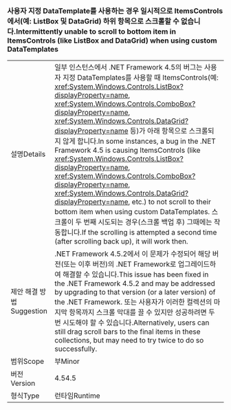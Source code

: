 ### <a name="intermittently-unable-to-scroll-to-bottom-item-in-itemscontrols-like-listbox-and-datagrid-when-using-custom-datatemplates"></a><span data-ttu-id="058e8-101">사용자 지정 DataTemplate를 사용하는 경우 일시적으로 ItemsControls에서(예: ListBox 및 DataGrid) 하위 항목으로 스크롤할 수 없습니다.</span><span class="sxs-lookup"><span data-stu-id="058e8-101">Intermittently unable to scroll to bottom item in ItemsControls (like ListBox and DataGrid) when using custom DataTemplates</span></span>

|   |   |
|---|---|
|<span data-ttu-id="058e8-102">설명</span><span class="sxs-lookup"><span data-stu-id="058e8-102">Details</span></span>|<span data-ttu-id="058e8-103">일부 인스턴스에서 .NET Framework 4.5의 버그는 사용자 지정 DataTemplates를 사용할 때 ItemsControls(예: <xref:System.Windows.Controls.ListBox?displayProperty=name>, <xref:System.Windows.Controls.ComboBox?displayProperty=name>, <xref:System.Windows.Controls.DataGrid?displayProperty=name> 등)가 아래 항목으로 스크롤되지 않게 합니다.</span><span class="sxs-lookup"><span data-stu-id="058e8-103">In some instances, a bug in the .NET Framework 4.5 is causing ItemsControls (like <xref:System.Windows.Controls.ListBox?displayProperty=name>, <xref:System.Windows.Controls.ComboBox?displayProperty=name>, <xref:System.Windows.Controls.DataGrid?displayProperty=name>, etc.) to not scroll to their bottom item when using custom DataTemplates.</span></span> <span data-ttu-id="058e8-104">스크롤이 두 번째 시도되는 경우(스크롤 백업 후) 그때에는 작동합니다.</span><span class="sxs-lookup"><span data-stu-id="058e8-104">If the scrolling is attempted a second time (after scrolling back up), it will work then.</span></span>|
|<span data-ttu-id="058e8-105">제안 해결 방법</span><span class="sxs-lookup"><span data-stu-id="058e8-105">Suggestion</span></span>|<span data-ttu-id="058e8-106">.NET Framework 4.5.2에서 이 문제가 수정되어 해당 버전(또는 이후 버전)의 .NET Framework로 업그레이드하여 해결할 수 있습니다.</span><span class="sxs-lookup"><span data-stu-id="058e8-106">This issue has been fixed in the .NET Framework 4.5.2 and may be addressed by upgrading to that version (or a later version) of the .NET Framework.</span></span> <span data-ttu-id="058e8-107">또는 사용자가 이러한 컬렉션의 마지막 항목까지 스크롤 막대를 끌 수 있지만 성공하려면 두 번 시도해야 할 수 있습니다.</span><span class="sxs-lookup"><span data-stu-id="058e8-107">Alternatively, users can still drag scroll bars to the final items in these collections, but may need to try twice to do so successfully.</span></span>|
|<span data-ttu-id="058e8-108">범위</span><span class="sxs-lookup"><span data-stu-id="058e8-108">Scope</span></span>|<span data-ttu-id="058e8-109">부</span><span class="sxs-lookup"><span data-stu-id="058e8-109">Minor</span></span>|
|<span data-ttu-id="058e8-110">버전</span><span class="sxs-lookup"><span data-stu-id="058e8-110">Version</span></span>|<span data-ttu-id="058e8-111">4.5</span><span class="sxs-lookup"><span data-stu-id="058e8-111">4.5</span></span>|
|<span data-ttu-id="058e8-112">형식</span><span class="sxs-lookup"><span data-stu-id="058e8-112">Type</span></span>|<span data-ttu-id="058e8-113">런타임</span><span class="sxs-lookup"><span data-stu-id="058e8-113">Runtime</span></span>|

